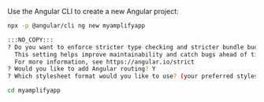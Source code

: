 Use the Angular CLI to create a new Angular project:
```bash
npx -p @angular/cli ng new myamplifyapp
```
```bash
:::NO_COPY:::
? Do you want to enforce stricter type checking and stricter bundle budgets in the workspace? N
  This setting helps improve maintainability and catch bugs ahead of time.
  For more information, see https://angular.io/strict 
? Would you like to add Angular routing? Y
? Which stylesheet format would you like to use? (your preferred stylesheet provider)
```
```bash
cd myamplifyapp
```